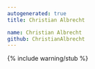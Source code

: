 ```yaml
---
autogenerated: true
title: Christian Albrecht

name: Christian Albrecht
github: ChristianAlbrecht
---
```


{% include warning/stub %}
